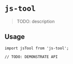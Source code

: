 # `js-tool`

> TODO: description

## Usage

```
import jsTool from 'js-tool';

// TODO: DEMONSTRATE API
```
